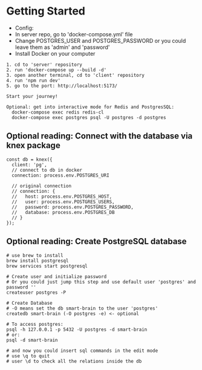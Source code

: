 # Getting Started

- Config:
- In server repo, go to 'docker-compose.yml' file
- Change POSTGRES_USER and POSTGRES_PASSWORD or you could leave them as 'admin' and 'password'
- Install Docker on your computer

```
1. cd to 'server' repository
2. run 'docker-compose up --build -d'
3. open another terminal, cd to 'client' repository
4. run 'npm run dev'
5. go to the port: http://localhost:5173/

Start your journey!

Optional: get into interactive mode for Redis and PostgresSQL:
  docker-compose exec redis redis-cl
  docker-compose exec postgres psql -U postgres -d postgres
```

## Optional reading: Connect with the database via knex package

```
const db = knex({
  client: 'pg',
  // connect to db in docker
  connection: process.env.POSTGRES_URI

  // original connection
  // connection: {
  //   host: process.env.POSTGRES_HOST,
  //   user: process.env.POSTGRES_USERS,
  //   password: process.env.POSTGRES_PASSWORD,
  //   database: process.env.POSTGRES_DB
  // }
});
```

## Optional reading: Create PostgreSQL database

```
# use brew to install
brew install postgresql
brew services start postgresql

# Create user and initialize password
# Or you could just jump this step and use default user 'postgres' and password ''
createuser postgres -P

# Create Database
# -O means set the db smart-brain to the user 'postgres'
createdb smart-brain (-O postgres -e) <- optional

# To access postgres:
psql -h 127.0.0.1 -p 5432 -U postgres -d smart-brain
# or:
psql -d smart-brain

# and now you could insert sql commands in the edit mode
# use \q to quit
# user \d to check all the relations inside the db
```

